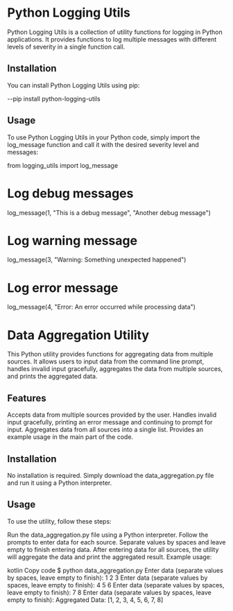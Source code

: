 # Python Logging Utils
Python Logging Utils is a collection of utility functions for logging in Python applications. It provides functions to log multiple messages with different levels of severity in a single function call.

## Installation
You can install Python Logging Utils using pip:


--pip install python-logging-utils
## Usage
To use Python Logging Utils in your Python code, simply import the log_message function and call it with the desired severity level and messages:


from logging_utils import log_message

# Log debug messages
log_message(1, "This is a debug message", "Another debug message")

# Log warning message
log_message(3, "Warning: Something unexpected happened")

# Log error message
log_message(4, "Error: An error occurred while processing data")

# Data Aggregation Utility
This Python utility provides functions for aggregating data from multiple sources. It allows users to input data from the command line prompt, handles invalid input gracefully, aggregates the data from multiple sources, and prints the aggregated data.

## Features
Accepts data from multiple sources provided by the user.
Handles invalid input gracefully, printing an error message and continuing to prompt for input.
Aggregates data from all sources into a single list.
Provides an example usage in the main part of the code.
## Installation
No installation is required. Simply download the data_aggregation.py file and run it using a Python interpreter.

## Usage
To use the utility, follow these steps:

Run the data_aggregation.py file using a Python interpreter.
Follow the prompts to enter data for each source. Separate values by spaces and leave empty to finish entering data.
After entering data for all sources, the utility will aggregate the data and print the aggregated result.
Example usage:

kotlin
Copy code
$ python data_aggregation.py
Enter data (separate values by spaces, leave empty to finish): 1 2 3
Enter data (separate values by spaces, leave empty to finish): 4 5 6
Enter data (separate values by spaces, leave empty to finish): 7 8
Enter data (separate values by spaces, leave empty to finish): 
Aggregated Data: [1, 2, 3, 4, 5, 6, 7, 8]




